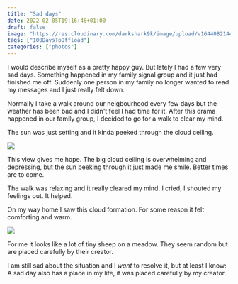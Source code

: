 ```yaml
---
title: "Sad days"
date: 2022-02-05T19:16:46+01:00
draft: false
image: "https://res.cloudinary.com/darkshark9k/image/upload/v1644082144/IMG_20220205_160335305_HDR_fhquy5.jpg"
tags: ["100DaysToOffload"]
categories: ["photos"]
---
```

I would describe myself as a pretty happy guy. But lately I had a few very sad days.
Something happened in my family signal group and it just had finished me off.
Suddenly one person in my family no longer wanted to read my messages and I just really felt down.

Normally I take a walk around our neigbourhood every few days but the weather has been bad and I didn't feel I had time for it. After this drama happened in our family group, I decided to go for a walk to clear my mind.

The sun was just setting and it kinda peeked through the cloud ceiling.

![](https://res.cloudinary.com/darkshark9k/image/upload/v1644082144/IMG_20220205_160335305_HDR_fhquy5.jpg)

This view gives me hope. The big cloud ceiling is overwhelming and depressing, but the sun peeking through it just made me smile. Better times are to come.

The walk was relaxing and it really cleared my mind. I cried, I shouted my feelings out. It helped.

On my way home I saw this cloud formation. For some reason it felt comforting and warm.

![](https://res.cloudinary.com/darkshark9k/image/upload/v1644082097/IMG_20220205_164001974_HDR_ui2zvg.jpg)

For me it looks like a lot of tiny sheep on a meadow. They seem random but are placed carefully by their creator.

I am still sad about the situation and I *want* to resolve it, but at least I know: A sad day also has a place in my life, it was placed carefully by my creator.